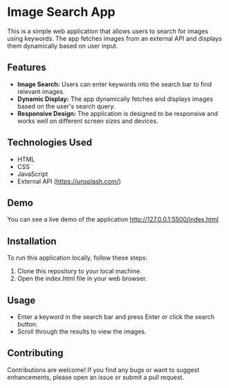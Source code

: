 # Image Search App

This is a simple web application that allows users to search for images using keywords. The app fetches images from an external API and displays them dynamically based on user input.

## Features

- **Image Search:** Users can enter keywords into the search bar to find relevant images.
- **Dynamic Display:** The app dynamically fetches and displays images based on the user's search query.
- **Responsive Design:** The application is designed to be responsive and works well on different screen sizes and devices.

## Technologies Used

- HTML
- CSS
- JavaScript
- External API (https://unsplash.com/)

## Demo

You can see a live demo of the application http://127.0.0.1:5500/index.html

## Installation

To run this application locally, follow these steps:

1. Clone this repository to your local machine.
2. Open the index.html file in your web browser.

## Usage

- Enter a keyword in the search bar and press Enter or click the search button.
- Scroll through the results to view the images.

## Contributing

Contributions are welcome! If you find any bugs or want to suggest enhancements, please open an issue or submit a pull request.

